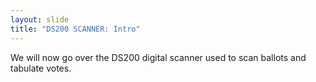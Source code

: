 ```yaml
---
layout: slide
title: "DS200 SCANNER: Intro"
---
```


We will now go over the DS200 digital scanner used to scan ballots and tabulate votes.